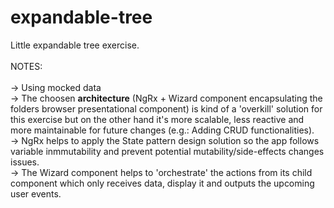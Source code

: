 # expandable-tree
Little expandable tree exercise.
<br><br>
NOTES:
<br>
<br>
-> Using mocked data
<br>
-> The choosen <b>architecture</b> (NgRx + Wizard component encapsulating the folders browser presentational component) is kind of a 'overkill' solution for this exercise but on the other hand it's more scalable, less reactive and more maintainable for future changes (e.g.: Adding CRUD functionalities).
<br>
-> NgRx helps to apply the State pattern design solution so the app follows variable inmmutability and prevent potential mutability/side-effects changes issues.
<br>
-> The Wizard component helps to 'orchestrate' the actions from its child component which only receives data, display it and outputs the upcoming user events.
